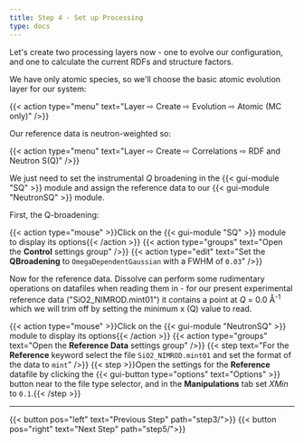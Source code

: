 ```yaml
---
title: Step 4 - Set up Processing
type: docs
---
```



Let's create two processing layers now - one to evolve our configuration, and one to calculate the current RDFs and structure factors.

We have only atomic species, so we'll choose the basic atomic evolution layer for our system:

{{< action type="menu" text="Layer &#8680; Create &#8680; Evolution &#8680; Atomic (MC only)" />}}

Our reference data is neutron-weighted so:

{{< action type="menu" text="Layer &#8680; Create &#8680; Correlations &#8680; RDF and Neutron S(Q)" />}}

We just need to set the instrumental _Q_ broadening in the {{< gui-module "SQ" >}} module and assign the reference data to our {{< gui-module "NeutronSQ" >}} module.

First, the Q-broadening:

{{< action type="mouse" >}}Click on the {{< gui-module "SQ" >}} module to display its options{{< /action >}}
{{< action type="groups" text="Open the **Control** settings group" />}}
{{< action type="edit" text="Set the **QBroadening** to `OmegaDependentGaussian` with a FWHM of `0.03`" />}}

Now for the reference data. Dissolve can perform some rudimentary operations on datafiles when reading them in - for our present experimental reference data ("SiO2_NIMROD.mint01") it contains a point at _Q_ = 0.0 &#8491;<sup>-1</sup> which we will trim off by setting the minimum x (Q) value to read.

{{< action type="mouse" >}}Click on the {{< gui-module "NeutronSQ" >}} module to display its options{{< /action >}}
{{< action type="groups" text="Open the **Reference Data** settings group" />}}
{{< step text="For the **Reference** keyword select the file `SiO2_NIMROD.mint01` and set the format of the data to `mint`" />}}
{{< step >}}Open the settings for the **Reference** datafile by clicking the {{< gui-button type="options" text="Options" >}} button near to the file type selector, and in the **Manipulations** tab set _XMin_ to `0.1`.{{< /step >}}


* * *
{{< button pos="left" text="Previous Step" path="step3/">}}
{{< button pos="right" text="Next Step" path="step5/">}}

